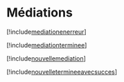# Médiations

[!include[mediationenerreur](mediations.mediationenerreur.autogen.md)]

[!include[mediationterminee](mediations.mediationterminee.autogen.md)]

[!include[nouvellemediation](mediations.nouvellemediation.autogen.md)]

[!include[nouvelletermineeavecsucces](mediations.nouvelletermineeavecsucces.autogen.md)]















































